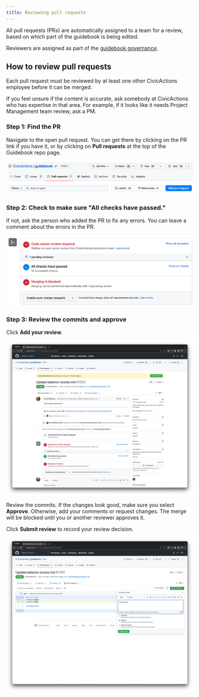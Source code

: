 ```yaml
---
title: Reviewing pull requests
---
```


All pull requests (PRs) are automatically assigned to a team for a review, based on which part of the guidebook is being edited.

Reviewers are assigned as part of the [guidebook governance](guidebook-governance.md).

## How to review pull requests

Each pull request must be reviewed by at least one other CivicActions employee before it can be merged.

If you feel unsure if the content is accurate, ask somebody at CivicActions who has expertise in that area. For example, if it looks like it needs Project Management team review, ask a PM.

### Step 1: Find the PR

Navigate to the open pull request. You can get there by clicking on the PR link if you have it, or by clicking on **Pull requests** at the top of the Guidebook repo page.

![Screenshot of GitHub navigation menu with the label "Pull requests" selected.](../assets/images/6-Find-PR.png)

### Step 2: Check to make sure "All checks have passed."

If not, ask the person who added the PR to fix any errors. You can leave a comment about the errors in the PR.

![Screenshot of GitHub indicating that all checks have passed.](../assets/images/7-Checks-passed.png)

### Step 3: Review the commits and approve

Click **Add your review**.

![Screenshot of GitHub review button.](../assets/images/8-Add-your-review.png)

Review the commits. If the changes look good, make sure you select **Approve**. Otherwise, add your comments or request changes. The merge will be blocked until you or another reviewer approves it.

Click **Submit review** to record your review decision.

![Screenshot of GitHub approval options, including comment, approve, or request changes.](../assets/images/9-Review-changes-approve.png)

